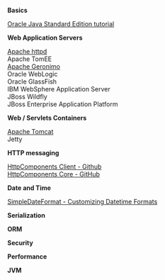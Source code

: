**Basics**

[Oracle Java Standard Edition tutorial](https://docs.oracle.com/javase/tutorial/)

**Web Application Servers**

[Apache httpd](https://github.com/apache/httpd)  
Apache TomEE  
[Apache Geronimo](https://github.com/apache/geronimo)  
Oracle WebLogic  
Oracle GlassFish  
IBM WebSphere Application Server  
JBoss Wildfly  
JBoss Enterprise Application Platform  

**Web / Servlets Containers**

[Apache Tomcat](https://github.com/apache/tomcat)  
Jetty

**HTTP messaging**

[HttpComponents Client - Github](https://github.com/apache/httpcomponents-client)  
[HttpComponents Core - GitHub](https://github.com/apache/httpcomponents-core)  

**Date and Time**

[SimpleDateFormat - Customizing Datetime Formats](https://docs.oracle.com/javase/tutorial/i18n/format/simpleDateFormat.html)  

**Serialization**

**ORM**

**Security**

**Performance**

**JVM**
